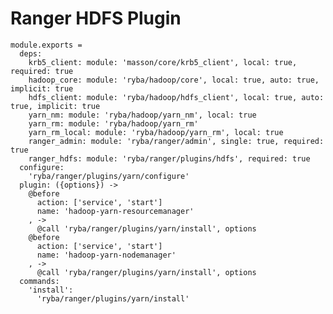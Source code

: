 # Ranger HDFS Plugin

    module.exports =
      deps:
        krb5_client: module: 'masson/core/krb5_client', local: true, required: true
        hadoop_core: module: 'ryba/hadoop/core', local: true, auto: true, implicit: true
        hdfs_client: module: 'ryba/hadoop/hdfs_client', local: true, auto: true, implicit: true
        yarn_nm: module: 'ryba/hadoop/yarn_nm', local: true
        yarn_rm: module: 'ryba/hadoop/yarn_rm'
        yarn_rm_local: module: 'ryba/hadoop/yarn_rm', local: true
        ranger_admin: module: 'ryba/ranger/admin', single: true, required: true
        ranger_hdfs: module: 'ryba/ranger/plugins/hdfs', required: true
      configure:
        'ryba/ranger/plugins/yarn/configure'
      plugin: ({options}) ->
        @before
          action: ['service', 'start']
          name: 'hadoop-yarn-resourcemanager'
        , ->
          @call 'ryba/ranger/plugins/yarn/install', options
        @before
          action: ['service', 'start']
          name: 'hadoop-yarn-nodemanager'
        , ->
          @call 'ryba/ranger/plugins/yarn/install', options
      commands:
        'install':
          'ryba/ranger/plugins/yarn/install'
